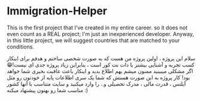 # Immigration-Helper
This is the first project that I've created in my entire career. so it does not even count as a REAL project; I'm just an inexperienced developer. Anyway, in this little project, we will suggest countries that are matched to your conditions.

سلام
این پروژه ، اولین پروژه من هست که به صورت شخصی ساختم و هدفم برای اینکار کسب تجربه و آشنایی بیشتر با دات نت کور است ، بنابراین زیاد پروژه جدی ای نیست!😁
اگر مشکلی میبینید ممنون میشم بهم اطلاع بدید و اینکار باعث عاقبت بخیری شما خواهد بود!
کار پروژه به این صورت هستش که شما یک سری اطلاعات پایه از خودتون رو مثل آیلتس ، قدرت مالی ، مدرک تحصیلی  و.. را وارد میکنید و سایت متناسب با آنها کشور مناسب شما رو بهتون پیشنهاد میکنه :) 
